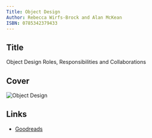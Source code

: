 ```yaml
---
Title: Object Design
Author: Rebecca Wirfs-Brock and Alan McKean
ISBN: 0785342379433
---
```


## Title
Object Design
Roles, Responsibilities and Collaborations


## Cover

![Object Design](https://d2arxad8u2l0g7.cloudfront.net/books/1372040740l/179204.jpg)


## Links

  * [Goodreads](http://www.goodreads.com/book/show/179204.Object_Design)
